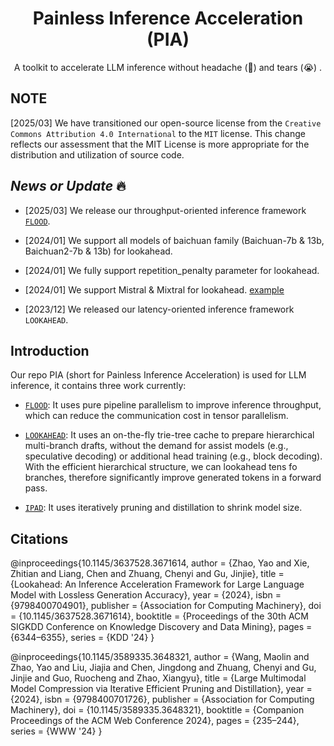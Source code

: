 

<h1 align="center">Painless Inference Acceleration (PIA)</h1>


  
<p align="center">
   A toolkit to accelerate LLM inference without headache (🤯) and tears (😭) .
</p>


## NOTE

  [2025/03] We have transitioned our open-source license from the `Creative Commons Attribution 4.0 International` to the `MIT` license. This change reflects our assessment that the MIT License is more appropriate for the distribution and utilization of source code.

## *News or Update* 🔥

- [2025/03] We release our throughput-oriented inference framework [`FLOOD`](https://github.com/alipay/PainlessInferenceAcceleration/blob/main/flood/README.md).

- [2024/01] We support all models of baichuan family (Baichuan-7b & 13b, Baichuan2-7b & 13b) for lookahead.

- [2024/01] We fully support repetition_penalty parameter for lookahead.

- [2024/01] We support Mistral & Mixtral for lookahead. [example](https://github.com/alipay/PainlessInferenceAcceleration/blob/main/lookahead/examples/mixtral_example.py) 

- [2023/12] We released our latency-oriented inference framework `LOOKAHEAD`.


## Introduction

Our repo PIA (short for Painless Inference Acceleration) is used for LLM inference, it contains three work currently:

- [`FLOOD`](https://github.com/alipay/PainlessInferenceAcceleration/blob/main/flood/README.md): It uses pure pipeline parallelism to improve inference throughput, which can reduce the communication cost in tensor parallelism. 

- [`LOOKAHEAD`](https://github.com/alipay/PainlessInferenceAcceleration/blob/main/lookahead/README.md): It uses an on-the-fly trie-tree cache to prepare hierarchical multi-branch drafts, without the demand for assist models (e.g., speculative decoding) or additional head training (e.g., block decoding). 
With the efficient hierarchical structure, we can lookahead tens fo branches, therefore significantly improve generated tokens in a forward pass.

- [`IPAD`](https://github.com/alipay/PainlessInferenceAcceleration/blob/main/ipad/README.md): It uses iteratively pruning and distillation to shrink model size.


## Citations

@inproceedings{10.1145/3637528.3671614,
author = {Zhao, Yao and Xie, Zhitian and Liang, Chen and Zhuang, Chenyi and Gu, Jinjie},
title = {Lookahead: An Inference Acceleration Framework for Large Language Model with Lossless Generation Accuracy},
year = {2024},
isbn = {9798400704901},
publisher = {Association for Computing Machinery},
doi = {10.1145/3637528.3671614},
booktitle = {Proceedings of the 30th ACM SIGKDD Conference on Knowledge Discovery and Data Mining},
pages = {6344–6355},
series = {KDD '24}
}


@inproceedings{10.1145/3589335.3648321,
author = {Wang, Maolin and Zhao, Yao and Liu, Jiajia and Chen, Jingdong and Zhuang, Chenyi and Gu, Jinjie and Guo, Ruocheng and Zhao, Xiangyu},
title = {Large Multimodal Model Compression via Iterative Efficient Pruning and Distillation},
year = {2024},
isbn = {9798400701726},
publisher = {Association for Computing Machinery},
doi = {10.1145/3589335.3648321},
booktitle = {Companion Proceedings of the ACM Web Conference 2024},
pages = {235–244},
series = {WWW '24}
}